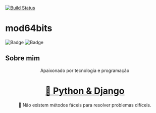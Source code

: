 [![Build Status](https://travis-ci.org/mod64bits/mod64bits.svg?branch=master)](https://travis-ci.org/mod64bits/mod64bits)
# mod64bits

![Badge](https://img.shields.io/badge/Phynton-Django-%237159c1?style=for-the-badge&logo=ghost)
![Badge](https://img.shields.io/badge/python-developer-brightgreen)

## Sobre mim
<p align="center">Apaixonado por tecnologia e programação </p>

<h1 align="center">
    <a href="https://www.djangoproject.com/">🔗 Python & Django</a>
</h1>
<p align="center">🚀 Não existem métodos fáceis para resolver problemas difíceis.</p>
